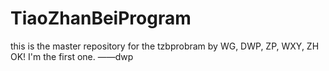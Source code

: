 # TiaoZhanBeiProgram
this is the master repository for the tzbprobram by WG, DWP, ZP, WXY, ZH
OK! I'm the first one.  ——dwp
